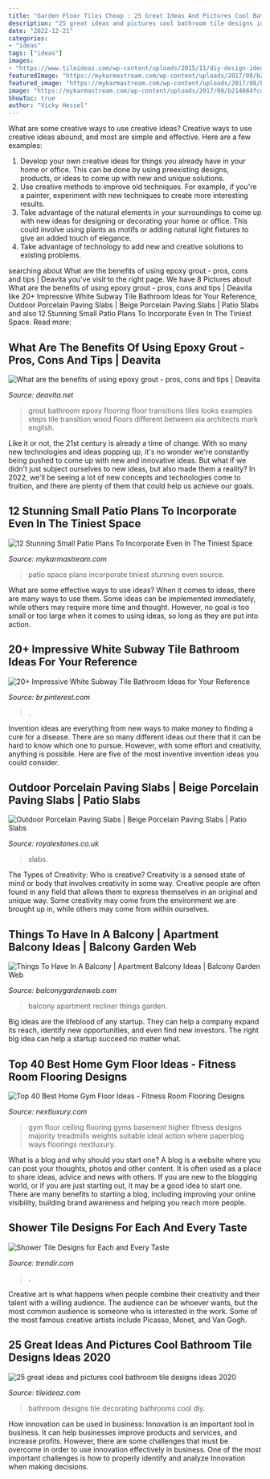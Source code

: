 ```yaml
---
title: "Garden Floor Tiles Cheap : 25 Great Ideas And Pictures Cool Bathroom Tile Designs Ideas 2020"
description: "25 great ideas and pictures cool bathroom tile designs ideas 2020"
date: "2022-12-21"
categories:
- "ideas"
tags: ["ideas"]
images:
- "https://www.tileideaz.com/wp-content/uploads/2015/11/diy-design-ideas-for-perfect-decorating-small-bathrooms-with-small-bathroom-decorating-ideas-prodigious-small-bathroom-decorating.jpg"
featuredImage: "https://mykarmastream.com/wp-content/uploads/2017/08/b214084fcdd3d632b1741474968c83c3.jpg"
featured_image: "https://mykarmastream.com/wp-content/uploads/2017/08/b214084fcdd3d632b1741474968c83c3.jpg"
image: "https://mykarmastream.com/wp-content/uploads/2017/08/b214084fcdd3d632b1741474968c83c3.jpg"
ShowToc: true
author: "Vicky Hessel"
---
```



What are some creative ways to use creative ideas?
Creative ways to use creative ideas abound, and most are simple and effective. Here are a few examples: 
1. Develop your own creative ideas for things you already have in your home or office. This can be done by using preexisting designs, products, or ideas to come up with new and unique solutions. 
2. Use creative methods to improve old techniques. For example, if you're a painter, experiment with new techniques to create more interesting results. 
3. Take advantage of the natural elements in your surroundings to come up with new ideas for designing or decorating your home or office. This could involve using plants as motifs or adding natural light fixtures to give an added touch of elegance. 
4. Take advantage of technology to add new and creative solutions to existing problems.

	

		
searching about What are the benefits of using epoxy grout - pros, cons and tips | Deavita you've visit to the right page. We have 8 Pictures about What are the benefits of using epoxy grout - pros, cons and tips | Deavita like 20+ Impressive White Subway Tile Bathroom Ideas for Your Reference, Outdoor Porcelain Paving Slabs | Beige Porcelain Paving Slabs | Patio Slabs and also 12 Stunning Small Patio Plans To Incorporate Even In The Tiniest Space. Read more:
		
    
## What Are The Benefits Of Using Epoxy Grout - Pros, Cons And Tips | Deavita

<img loading=lazy src="https://deavita.net/wp-content/uploads/2016/01/contemporary-bathroom-epoxy-grout-floor-tiles-ideas.jpg" onerror="this.onerror=null;this.src='https://tse2.mm.bing.net/th?id=OIP.ZDRiL_dyXc645gdGAe-29wHaJ4&amp;pid=15.1';" alt="What are the benefits of using epoxy grout - pros, cons and tips | Deavita">

_Source: deavita.net_

>grout bathroom epoxy flooring floor transitions tiles looks examples steps tile transition wood floors different between aia architects mark english. 

	

Like it or not, the 21st century is already a time of change. With so many new technologies and ideas popping up, it's no wonder we're constantly being pushed to come up with new and innovative ideas. But what if we didn't just subject ourselves to new ideas, but also made them a reality? In 2022, we'll be seeing a lot of new concepts and technologies come to fruition, and there are plenty of them that could help us achieve our goals.

    
## 12 Stunning Small Patio Plans To Incorporate Even In The Tiniest Space

<img loading=lazy src="https://mykarmastream.com/wp-content/uploads/2017/08/b214084fcdd3d632b1741474968c83c3.jpg" onerror="this.onerror=null;this.src='https://tse4.mm.bing.net/th?id=OIP.shQIT83T1jKxdBR0loyDwwHaLI&amp;pid=15.1';" alt="12 Stunning Small Patio Plans To Incorporate Even In The Tiniest Space">

_Source: mykarmastream.com_

>patio space plans incorporate tiniest stunning even source. 

	

What are some effective ways to use ideas?
When it comes to ideas, there are many ways to use them. Some ideas can be implemented immediately, while others may require more time and thought. However, no goal is too small or too large when it comes to using ideas, so long as they are put into action.

    
## 20+ Impressive White Subway Tile Bathroom Ideas For Your Reference

<img loading=lazy src="https://i.pinimg.com/736x/05/49/5a/05495a5e7e094c4f87cd0833d81e8e20.jpg" onerror="this.onerror=null;this.src='https://tse4.mm.bing.net/th?id=OIP.WhBZDacmWjdQFAu6coFNMgHaLE&amp;pid=15.1';" alt="20+ Impressive White Subway Tile Bathroom Ideas for Your Reference">

_Source: br.pinterest.com_

>. 

	

Invention ideas are everything from new ways to make money to finding a cure for a disease. There are so many different ideas out there that it can be hard to know which one to pursue. However, with some effort and creativity, anything is possible. Here are five of the most inventive invention ideas you could consider.

    
## Outdoor Porcelain Paving Slabs | Beige Porcelain Paving Slabs | Patio Slabs

<img loading=lazy src="https://royalestones.co.uk/uploads/products/quartz-beige-900x450--3945118863xl_1867230867_xl.JPG" onerror="this.onerror=null;this.src='https://tse4.mm.bing.net/th?id=OIP.4H1HRKfZnBRxWadA02X3zQHaJ4&amp;pid=15.1';" alt="Outdoor Porcelain Paving Slabs | Beige Porcelain Paving Slabs | Patio Slabs">

_Source: royalestones.co.uk_

>slabs. 

	

The Types of Creativity: Who is creative?
Creativity is a sensed state of mind or body that involves creativity in some way. Creative people are often found in any field that allows them to express themselves in an original and unique way. Some creativity may come from the environment we are brought up in, while others may come from within ourselves.

    
## Things To Have In A Balcony | Apartment Balcony Ideas | Balcony Garden Web

<img loading=lazy src="https://balconygardenweb.com/wp-content/uploads/2016/08/recliner.jpg" onerror="this.onerror=null;this.src='https://tse4.mm.bing.net/th?id=OIP.2uGfdDAsurPxuz2pah_p4AHaLI&amp;pid=15.1';" alt="Things To Have In A Balcony | Apartment Balcony Ideas | Balcony Garden Web">

_Source: balconygardenweb.com_

>balcony apartment recliner things garden. 

	

Big ideas are the lifeblood of any startup. They can help a company expand its reach, identify new opportunities, and even find new investors. The right big idea can help a startup succeed no matter what.

    
## Top 40 Best Home Gym Floor Ideas - Fitness Room Flooring Designs

<img loading=lazy src="http://nextluxury.com/wp-content/uploads/home-gym-floorings.jpg" onerror="this.onerror=null;this.src='https://tse1.mm.bing.net/th?id=OIP.DrV8Vo-KTPBhHhy0O2ZF5wAAAA&amp;pid=15.1';" alt="Top 40 Best Home Gym Floor Ideas - Fitness Room Flooring Designs">

_Source: nextluxury.com_

>gym floor ceiling flooring gyms basement higher fitness designs majority treadmills weights suitable ideal action where paperblog ways floorings nextluxury. 

	

What is a blog and why should you start one?
A blog is a website where you can post your thoughts, photos and other content. It is often used as a place to share ideas, advice and news with others. If you are new to the blogging world, or if you are just starting out, it may be a good idea to start one. There are many benefits to starting a blog, including improving your online visibility, building brand awareness and helping you reach more people.

    
## Shower Tile Designs For Each And Every Taste

<img loading=lazy src="https://cdn.trendir.com/wp-content/uploads/2016/06/Heat-sensitive-tiles.jpg" onerror="this.onerror=null;this.src='https://tse4.mm.bing.net/th?id=OIP.Gs0GNkyJxBiMYQMLSCpDXQHaLH&amp;pid=15.1';" alt="Shower Tile Designs for Each and Every Taste">

_Source: trendir.com_

>. 

	

Creative art is what happens when people combine their creativity and their talent with a willing audience. The audience can be whoever wants, but the most common audience is someone who is interested in the work. Some of the most famous creative artists include Picasso, Monet, and Van Gogh.

    
## 25 Great Ideas And Pictures Cool Bathroom Tile Designs Ideas 2020

<img loading=lazy src="https://www.tileideaz.com/wp-content/uploads/2015/11/diy-design-ideas-for-perfect-decorating-small-bathrooms-with-small-bathroom-decorating-ideas-prodigious-small-bathroom-decorating.jpg" onerror="this.onerror=null;this.src='https://tse2.mm.bing.net/th?id=OIP.Xj_U_k6QxmKjrH5kC0dKAwHaJ4&amp;pid=15.1';" alt="25 great ideas and pictures cool bathroom tile designs ideas 2020">

_Source: tileideaz.com_

>bathroom designs tile decorating bathrooms cool diy. 

	

How innovation can be used in business:
Innovation is an important tool in business. It can help businesses improve products and services, and increase profits. However, there are some challenges that must be overcome in order to use innovation effectively in business. One of the most important challenges is how to properly identify and analyze Innovation when making decisions.

